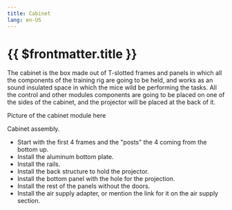 ```yaml
---
title: Cabinet
lang: en-US
---
```


# {{ $frontmatter.title }}

The cabinet is the box made out of T-slotted frames and panels in which all the components of the training rig are going to be held, and works as an sound insulated space in which the mice wild be performing the tasks. All the control and other modules components are going to be placed on one of the sides of the cabinet, and the projector will be placed at the back of it.

Picture of the cabinet module here

Cabinet assembly.
- Start with the first 4 frames and the "posts" the 4 coming from the bottom up.
- Install the aluminum bottom plate.
- Install the rails.
- Install the back structure to hold the projector.
- Install the bottom panel with the hole for the projection.
- Install the rest of the panels without the doors.
- Install the air supply adapter, or mention the link for it on the air supply section.